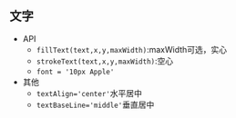## 文字
* API
  * `fillText(text,x,y,maxWidth)`:maxWidth可选，实心
  * `strokeText(text,x,y,maxWidth)`:空心
  * `font = '10px Apple'`
* 其他
  * `textAlign='center'`水平居中
  * `textBaseLine='middle'`垂直居中